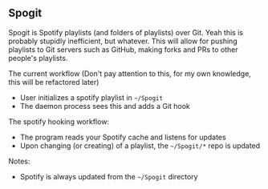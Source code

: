 ## Spogit

Spogit is Spotify playlists (and folders of playlists) over Git. Yeah this is probably stupidly inefficient, but whatever. This will allow for pushing playlists to Git servers such as GitHub, making forks and PRs to other people's playlists.





The current workflow (Don't pay attention to this, for my own knowledge, this will be refactored later)

- User initializes a spotify playlist in `~/Spogit`
- The daemon process sees this and adds a Git hook

The spotify hooking workflow:

- The program reads your Spotify cache and listens for updates
- Upon changing (or creating) of a playlist, the `~/Spogit/*` repo is updated

Notes:

- Spotify is always updated from the `~/Spogit` directory
